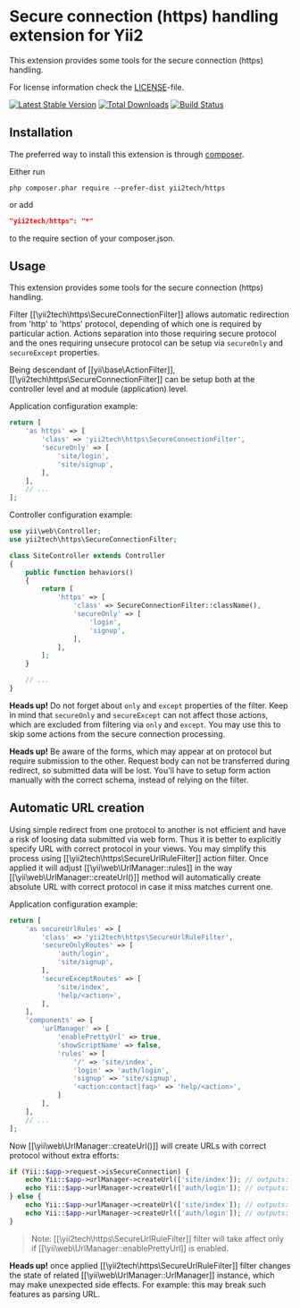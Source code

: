 Secure connection (https) handling extension for Yii2
=====================================================

This extension provides some tools for the secure connection (https) handling.

For license information check the [LICENSE](LICENSE.md)-file.

[![Latest Stable Version](https://poser.pugx.org/yii2tech/https/v/stable.png)](https://packagist.org/packages/yii2tech/https)
[![Total Downloads](https://poser.pugx.org/yii2tech/https/downloads.png)](https://packagist.org/packages/yii2tech/https)
[![Build Status](https://travis-ci.org/yii2tech/https.svg?branch=master)](https://travis-ci.org/yii2tech/https)


Installation
------------

The preferred way to install this extension is through [composer](http://getcomposer.org/download/).

Either run

```
php composer.phar require --prefer-dist yii2tech/https
```

or add

```json
"yii2tech/https": "*"
```

to the require section of your composer.json.


Usage
-----

This extension provides some tools for the secure connection (https) handling.

Filter [[\yii2tech\https\SecureConnectionFilter]] allows automatic redirection from 'http' to 'https' protocol,
depending of which one is required by particular action. Actions separation into those requiring secure protocol
and the ones requiring unsecure protocol can be setup via `secureOnly` and `secureExcept` properties.

Being descendant of [[yii\base\ActionFilter]], [[\yii2tech\https\SecureConnectionFilter]] can be setup both at the
controller level and at module (application) level.

Application configuration example:

```php
return [
    'as https' => [
        'class' => 'yii2tech\https\SecureConnectionFilter',
        'secureOnly' => [
            'site/login',
            'site/signup',
        ],
    ],
    // ...
];
```

Controller configuration example:

```php
use yii\web\Controller;
use yii2tech\https\SecureConnectionFilter;

class SiteController extends Controller
{
    public function behaviors()
    {
        return [
            'https' => [
                'class' => SecureConnectionFilter::className(),
                'secureOnly' => [
                    'login',
                    'signup',
                ],
            ],
        ];
    }

    // ...
}
```

**Heads up!** Do not forget about `only` and `except` properties of the filter. Keep in mind that `secureOnly`
and `secureExcept` can not affect those actions, which are excluded from filtering via `only` and `except`.
You may use this to skip some actions from the secure connection processing.

**Heads up!** Be aware of the forms, which may appear at on protocol but require submission to the other.
Request body can not be transferred during redirect, so submitted data will be lost. You'll have to setup
form action manually with the correct schema, instead of relying on the filter.


## Automatic URL creation <span id="automatic-url-creation"></span>

Using simple redirect from one protocol to another is not efficient and have a risk of loosing data submitted via
web form. Thus it is better to explicitly specify URL with correct protocol in your views.
You may simplify this process using [[\yii2tech\https\SecureUrlRuleFilter]] action filter. Once applied it will adjust
[[\yii\web\UrlManager::rules]] in the way [[\yii\web\UrlManager::createUrl()]] method will automatically create
absolute URL with correct protocol in case it miss matches current one.

Application configuration example:

```php
return [
    'as secureUrlRules' => [
        'class' => 'yii2tech\https\SecureUrlRuleFilter',
        'secureOnlyRoutes' => [
            'auth/login',
            'site/signup',
        ],
        'secureExceptRoutes' => [
            'site/index',
            'help/<action>',
        ],
    ],
    'components' => [
        'urlManager' => [
            'enablePrettyUrl' => true,
            'showScriptName' => false,
            'rules' => [
                '/' => 'site/index',
                'login' => 'auth/login',
                'signup' => 'site/signup',
                '<action:contact|faq>' => 'help/<action>',
            ]
        ],
    ],
    // ...
];
```

Now [[\yii\web\UrlManager::createUrl()]] will create URLs with correct protocol without extra efforts:

```php
if (Yii::$app->request->isSecureConnection) {
    echo Yii::$app->urlManager->createUrl(['site/index']); // outputs: 'http://domain.com/'
    echo Yii::$app->urlManager->createUrl(['auth/login']); // outputs: '/login'
} else {
    echo Yii::$app->urlManager->createUrl(['site/index']); // outputs: '/'
    echo Yii::$app->urlManager->createUrl(['auth/login']); // outputs: 'https://domain.com/login'
}
```

> Note: [[\yii2tech\https\SecureUrlRuleFilter]] filter will take affect only if
  [[\yii\web\UrlManager::enablePrettyUrl]] is enabled.

**Heads up!** once applied [[\yii2tech\https\SecureUrlRuleFilter]] filter changes the state of related
[[\yii\web\UrlManager::UrlManager]] instance, which may make unexpected side effects. For example: this may
break such features as parsing URL.
